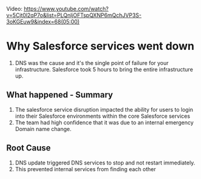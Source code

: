 Video: https://www.youtube.com/watch?v=5Cjt0l2qP7o&list=PLQnljOFTspQXNP6mQchJVP3S-3oKGEuw9&index=68(05:00)
# Why Salesforce services went down

1. DNS was the cause and it's the single point of failure for your infrastructure. Salesforce took 5 hours to bring the entire infrastructure up.

## What happened - Summary
1. The salesforce service disruption impacted the ability for users to login into their Salesforce environments within the core Salesforce services
2. The team had high confidence that it was due to an internal emergency Domain name change.

## Root Cause
1. DNS update triggered DNS services to stop and not restart immediately.
2. This prevented internal services from finding each other